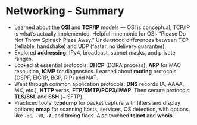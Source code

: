 # Networking - Summary

- Learned about the **OSI** and **TCP/IP** models — OSI is conceptual, TCP/IP is what’s actually implemented. Helpful mnemonic for OSI: “Please Do Not Throw Spinach Pizza Away.” Understood differences between TCP (reliable, handshake) and UDP (faster, no delivery guarantee).
- Explored **addressing**: IPv4, broadcast, subnet masks, and private ranges.
- Looked at essential protocols: **DHCP** (DORA process), **ARP** for MAC resolution, **ICMP** for diagnostics. Learned about **routing** protocols (OSPF, EIGRP, BGP, RIP) and NAT.
- Went through common application protocols: **DNS** records (A, AAAA, MX, etc.), **HTTP** verbs, **FTP/SMTP/POP3/IMAP**. Then secure protocols: **TLS/SSL** and **SSH** (+ SFTP).
- Practiced tools: **tcpdump** for packet capture with filters and display options; **nmap** for scanning hosts, services, OS detection, with options like `-sS`, `-sU`, `-A`, and timing flags. Also touched **telnet** and **whois**.